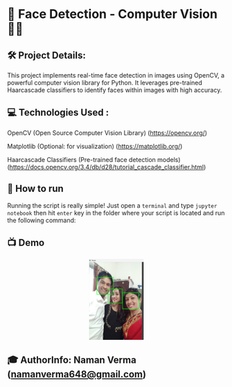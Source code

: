# 🔎 Face Detection - Computer Vision 🕵🏼

## 🛠 Project Details:

This project implements real-time face detection in images using OpenCV, a powerful computer vision library for Python. It leverages pre-trained Haarcascade classifiers to identify faces within images with high accuracy.

## 💻 Technologies Used :

OpenCV (Open Source Computer Vision Library) (https://opencv.org/)

Matplotlib (Optional: for visualization) (https://matplotlib.org/)

Haarcascade Classifiers (Pre-trained face detection models) (https://docs.opencv.org/3.4/db/d28/tutorial_cascade_classifier.html)

## 🌟 How to run

Running the script is really simple! Just open a `terminal` and type `jupyter notebook` then hit `enter` key in the folder where your script is located and run the following command:

## 📺 Demo
<p align="center">
<img src="https://github.com/naman648/PROJECTS/blob/3d60503e65908ab6e960a04f0cc679804be6e5df/Face_Detection(OpenCV)%20-%20Computer_Vision/Result_image.png" width=25% height=25%>

## 🎓 AuthorInfo: Naman Verma (namanverma648@gmail.com)
